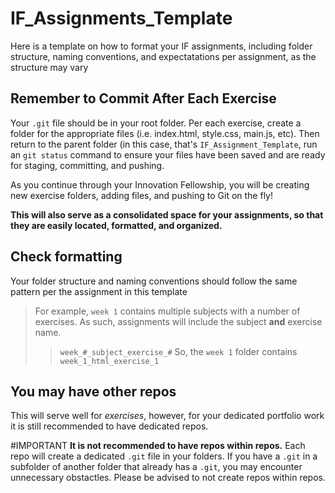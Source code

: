 # IF_Assignments_Template
Here is a template on how to format your IF assignments, including folder structure, naming conventions, and expectatations per assignment, as the structure may vary

## Remember to Commit After Each Exercise
Your `.git` file should be in your root folder. Per each exercise, create a folder for the appropriate files (i.e. index.html, style.css, main.js, etc). Then return to the parent folder (in this case, that's `IF_Assignment_Template`, run an `git status` command to ensure your files have been saved and are ready for staging, committing, and pushing.

As you continue through your Innovation Fellowship, you will be creating new exercise folders, adding files, and pushing to Git on the fly!

**This will also serve as a consolidated space for your assignments, so that they are easily located, formatted, and organized.**

## Check formatting
Your folder structure and naming conventions should follow the same pattern per the assignment in this template

> For example, `week 1` contains multiple subjects with a number of exercises. As such, assignments will include the subject **and** exercise name.
>>`week_#_subject_exercise_#`
>>So, the `week 1` folder contains `week_1_html_exercise_1`

## You may have other repos
This will serve well for *exercises*, however, for your dedicated portfolio work it is still recommended to have dedicated repos.

#IMPORTANT
**It is not recommended to have repos within repos.** Each repo will create a dedicated `.git` file in your folders. If you have a `.git` in a subfolder of another folder that already has a `.git`, you may encounter unnecessary obstactles. Please be advised to not create repos within repos.
